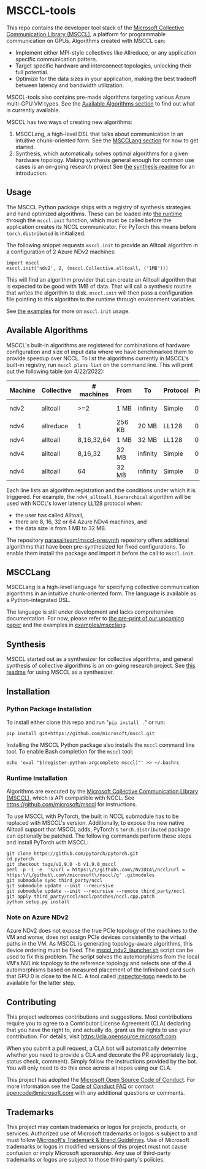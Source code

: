 # MSCCL-tools

This repo contains the developer tool stack of the [Microsoft Collective Communication Library
(MSCCL)](https://github.com/microsoft/msccl), a platform for programmable communication on GPUs. Algorithms created with
MSCCL can:
- Implement either MPI-style collectives like Allreduce, or any application specific communication pattern.
- Target specific hardware and interconnect topologies, unlocking their full potential.
- Optimize for the data sizes in your application, making the best tradeoff between latency and bandwidth utilization.

MSCCL-tools also contains pre-made algorithms targeting various Azure multi-GPU VM types. See the [Available Algorithms
section](#available-algorithms) to find out what is currently available.

MSCCL has two ways of creating new algorithms:
1. MSCCLang, a high-level DSL that talks about communication in an intuitive chunk-oriented form. See the [MSCCLang
section](#mscclang) for how to get started.
2. Synthesis, which automatically solves optimal algorithms for a given hardware topology. Making synthesis general
enough for common use cases is an on-going research project See [the synthesis readme](SYNTHESIS.md) for an
introduction.

## Usage

The MSCCL Python package ships with a registry of synthesis strategies and hand optimized algorithms. These can be
loaded into [the runtime](https://github.com/parasailteam/msccl) through the `msccl.init` function, which must be called
before the application creates its NCCL communicator. For PyTorch this means before `torch.distributed` is initialized.

The following snippet requests `msccl.init` to provide an Alltoall algorithm in a configuration of 2 Azure NDv2 machines:
```
import msccl
msccl.init('ndv2', 2, (msccl.Collective.alltoall, ('1MB')))
```
This will find an algorithm provider that can create an Alltoall algorithm that is expected to be good with 1MB of data.
That will call a synthesis routine that writes the algorithm to disk. `msccl.init` will then pass a configuration file
pointing to this algorithm to the runtime through environment variables.

See [the examples](examples/msccl_init.py) for more on `msccl.init` usage.

## Available Algorithms

MSCCL's built-in algorithms are registered for combinations of hardware configuration and size of input data where we
have benchmarked them to provide speedup over NCCL. To list the algorithms currently in MSCCL's built-in registry, run
`msccl plans list` on the command line. This will print out the following table (on 4/22/2022):

| Machine   | Collective   | # machines   | From   | To       | Protocol   |   Priority | Plan name                           |
|-----------|--------------|--------------|--------|----------|------------|------------|-------------------------------------|
| ndv2      | alltoall     | >=2          | 1 MB   | infinity | Simple     |          0 | call synthesize_ndv2_relay_alltoall |
| ndv4      | allreduce    | 1            | 256 KB | 20 MB    | LL128      |          0 | run ndv4_ring_allreduce             |
| ndv4      | alltoall     | 8,16,32,64   | 1 MB   | 32 MB    | LL128      |          0 | run ndv4_alltoall_hierarchical      |
| ndv4      | alltoall     | 8,16,32      | 32 MB  | infinity | Simple     |          0 | run ndv4_alltoall_hierarchical      |
| ndv4      | alltoall     | 64           | 32 MB  | infinity | Simple     |          0 | run ndv4_alltoall_three_step        |

Each line lists an algorithm registration and the conditions under which it is triggered. For example, the
`ndv4_alltoall_hierarchical` algorithm will be used with NCCL's lower latency LL128 protocol when:
- the user has called Alltoall,
- there are 8, 16, 32 or 64 Azure NDv4 machines, and
- the data size is from 1 MB to 32 MB.

The repository [parasailteam/msccl-presynth](https://github.com/parasailteam/msccl-presynth) repository offers
additional algorithms that have been pre-synthesized for fixed configurations. To enable them install the package and
import it before the call to `msccl.init`.

## MSCCLang

MSCCLang is a high-level language for specifying collective communication algorithms in an intuitive chunk-oriented
form. The language is available as a Python-integrated DSL.

The language is still under development and lacks comprehensive documentation. For now, please refer to [the pre-print
of our upcoming paper](https://arxiv.org/pdf/2201.11840.pdf) and the examples in
[examples/mscclang](examples/mscclang/).

## Synthesis

MSCCL started out as a synthesizer for collective algorithms, and general synthesis of collective algorithms is an
on-going research project. See [this readme](SYNTHESIS.md) for using MSCCL as a synthesizer.

## Installation

### Python Package Installation

To install either clone this repo and run "`pip install .`" or run:
```
pip install git+https://github.com/microsoft/msccl.git
```

Installing the MSCCL Python package also installs the `msccl` command line tool. To enable Bash completion for the
`msccl` tool:
```
echo 'eval "$(register-python-argcomplete msccl)"' >> ~/.bashrc
```

### Runtime Installation

Algorithms are executed by the [Microsoft Collective Communication Library (MSCCL)](https://github.com/microsoft/msccl),
which is API compatible with NCCL. See https://github.com/microsoft/msccl for instructions.

To use MSCCL with PyTorch, the built in NCCL submodule has to be replaced with MSCCL's version. Additionally, to expose
the new native Alltoall support that MSCCL adds, PyTorch's `torch.distributed` package can optionally be patched. The
following commands perform these steps and install PyTorch with MSCCL:
```
git clone https://github.com/pytorch/pytorch.git
cd pytorch    
git checkout tags/v1.9.0 -b v1.9.0_msccl
perl -p -i -e  's/url = https:\/\/github\.com\/NVIDIA\/nccl/url = https:\/\/github\.com\/microsoft\/msccl/g' .gitmodules
git submodule sync third_party/nccl
git submodule update --init --recursive
git submodule update --init --recursive --remote third_party/nccl
git apply third_party/nccl/nccl/patches/nccl.cpp.patch
python setup.py install
```

### Note on Azure NDv2

Azure NDv2 does not expose the true PCIe topology of the machines to the VM and worse, does not assign PCIe devices
consistently to the virtual paths in the VM. As MSCCL is generating topology-aware algorithms, this device ordering must
be fixed. The [msccl_ndv2_launcher.sh](msccl/autosynth/msccl_ndv2_launcher.sh) script can be used to fix this problem.
The script solves the automorphisms from the local VM's NVLink topology to the reference topology and selects one of the
4 automorphisms based on measured placement of the Infiniband card such that GPU 0 is close to the NIC. A tool called
[inspector-topo](https://github.com/microsoft/inspector-topo) needs to be available for the latter step.

## Contributing

This project welcomes contributions and suggestions.  Most contributions require you to agree to a Contributor License
Agreement (CLA) declaring that you have the right to, and actually do, grant us the rights to use your contribution. For
details, visit https://cla.opensource.microsoft.com.

When you submit a pull request, a CLA bot will automatically determine whether you need to provide a CLA and decorate
the PR appropriately (e.g., status check, comment). Simply follow the instructions provided by the bot. You will only
need to do this once across all repos using our CLA.

This project has adopted the [Microsoft Open Source Code of Conduct](https://opensource.microsoft.com/codeofconduct/).
For more information see the [Code of Conduct FAQ](https://opensource.microsoft.com/codeofconduct/faq/) or contact
[opencode@microsoft.com](mailto:opencode@microsoft.com) with any additional questions or comments.

## Trademarks

This project may contain trademarks or logos for projects, products, or services. Authorized use of Microsoft trademarks
or logos is subject to and must follow [Microsoft's Trademark & Brand
Guidelines](https://www.microsoft.com/en-us/legal/intellectualproperty/trademarks/usage/general). Use of Microsoft
trademarks or logos in modified versions of this project must not cause confusion or imply Microsoft sponsorship. Any
use of third-party trademarks or logos are subject to those third-party's policies.
